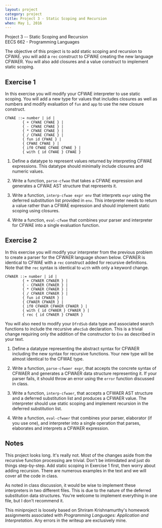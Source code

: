 ```yaml
---
layout: project
category: project
title: Project 3 - Static Scoping and Recursion
when: May 1, 2016
---
```


Project 3 -- Static Scoping and Recursion  
EECS 662 - Programming Languages

The objective of this project is to add static scoping and recursion to CFWAE.  you will add a `rec` construct to
CFWAE creating the new language CFWAER.  You will also add closures and a value construct to implement static scoping.

## Exercise 1

In this exercise you will modify your CFWAE interpreter to use
static scoping.  You will add a new type for values that includes
closures as well as numbers and modify evaluation of `fun`
and `app` to use the new closure construct.

    CFWAE ::= number | id |
            { + CFWAE CFWAE } | 
            { - CFWAE CFWAE } |
            { * CFWAE CFWAE } |
            { / CFWAE CFWAE } |
            { fun id CFWAE } |
            { CFWAE CFWAE } |
            { if0 CFWAE CFWAE CFWAE } |
            { with { id CFWAE } CFWAE }

1. Define a datatype to represent values returned by interpreting CFWAE expressions.  This datatype should minimally include closures and numeric values.

1. Write a function, `parse-cfwae` that takes a CFWAE expression and generates a CFWAE AST structure that represents it.

1. Write a function, `interp-cfwae expr env` that interprets `expr` using the deferred substitution list provided in `env`.  This interpreter needs to return a value rather than a CFWAE expression and should implement static scoping using closures.

1. Write a function, `eval-cfwae` that combines your parser and interpreter for CFWAE into a single evaluation function.

## Exercise 2

In this exercise you will modify your interpreter from the previous problem to create a parser for the CFWAER language shown below. CFWAER is identical to CFWAE with a `rec` construct added for recursive definitions.  Note that the `rec` syntax is identical to `with` with only a keyword change.

    CFWAER ::= number | id |
            { + CFWAER CFWAER } | 
            { - CFWAER CFWAER } |
            { * CFWAER CFWAER } |
            { / CFWAER CFWAER } |
            { fun id CFWAER } |
            { CFWAER CFWAER } |
            { if0 CFWAER CFWAER CFWAER } |
            { with { id CFWAER } CFWAER } |
            { rec { id CFWAER } CFWAER }

You will also need to modify your `DfrdSub` data type and
associated search functions to include the recursive
`aRecSub` declaration.  This is a trivial change requiring
only the addition of the constructor to `Env` as described in
your text.

1. Define a datatype representing the abstract syntax for CFWAER including the new syntax for recursive functions.  Your new type will be almost identical to the CFWAE type.

1. Write a function, `parse-cfwaer expr`, that accepts the concrete syntax of CFWAER and generates a CFWAER data structure representing it.  If your parser fails, it should throw an error using the `error` function discussed in class.

1. Write a function, `interp-cfwaer`, that accepts a CFWAER AST structure and a deferred substitution list and produces a CFWAER value.  The interpreter should use static scoping and implement recursion in the deferred substitution list.
	
1. Write a function, `eval-cfwaer` that combines your parser, elaborator (if you use one), and interpreter into a single operation that parses, elaborates and interprets a CFWAER expression. 
  

## Notes

This project looks long.  It's really not.  Most of the changes aside from the recursive function processing are trivial.  Don't be intimidated and just do things step-by-step.  Add static scoping in Exercise 1 first, then worry about adding recursion.  There are numerous examples in the text and we will cover all the code in class.

As noted in class discussion, it would be wise to implement these
interpreters in two different files.  This is due to the nature of the deferred substitution data structures.  You're welcome to implement everything in one file, but I don't recommend it.

This miniproject is loosely based on Shriram Krishnamurthy's homework assignments associated with *Programming Languages: Application and Interpretation*.  Any errors in the writeup are exclusively mine.

